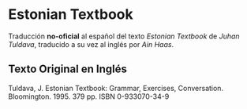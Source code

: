 Estonian Textbook
=================

Traducción **no-oficial** al español del texto *Estonian Textbook* de *Juhan Tuldava*, traducido a su vez al inglés por *Ain Haas*.

Texto Original en Inglés
------------------------

Tuldava, J. Estonian Textbook: Grammar, Exercises, Conversation. Bloomington. 1995. 379 pp. ISBN 0-933070-34-9
